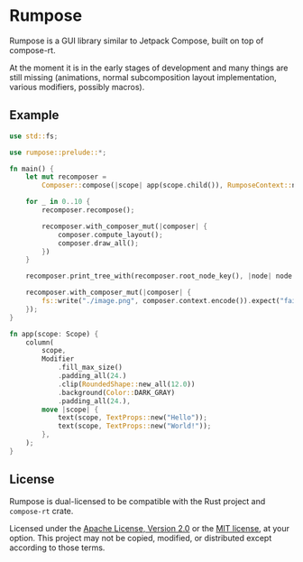 # Rumpose

Rumpose is a GUI library similar to Jetpack Compose, built on top of compose-rt.

At the moment it is in the early stages of development and many things are still missing (animations, normal subcomposition layout implementation, various modifiers, possibly macros).

## Example

```rust
use std::fs;

use rumpose::prelude::*;

fn main() {
    let mut recomposer =
        Composer::compose(|scope| app(scope.child()), RumposeContext::new(256, 256));

    for _ in 0..10 {
        recomposer.recompose();

        recomposer.with_composer_mut(|composer| {
            composer.compute_layout();
            composer.draw_all();
        })
    }

    recomposer.print_tree_with(recomposer.root_node_key(), |node| node.unwrap().to_string());

    recomposer.with_composer_mut(|composer| {
        fs::write("./image.png", composer.context.encode()).expect("failed to write");
    });
}

fn app(scope: Scope) {
    column(
        scope,
        Modifier
            .fill_max_size()
            .padding_all(24.)
            .clip(RoundedShape::new_all(12.0))
            .background(Color::DARK_GRAY)
            .padding_all(24.),
        move |scope| {
            text(scope, TextProps::new("Hello"));
            text(scope, TextProps::new("World!"));
        },
    );
}
```

## License

Rumpose is dual-licensed to be compatible with the Rust project and `compose-rt` crate.

Licensed under the [Apache License, Version 2.0](http://www.apache.org/licenses/LICENSE-2.0) or the [MIT license](http://opensource.org/licenses/MIT), at your option. This project may not be copied, modified, or distributed except according to those terms.
